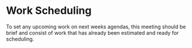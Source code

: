 # Work Scheduling

To set any upcoming work on next weeks agendas, this meeting should be brief and consist of work that has already
 been estimated and ready for scheduling.
